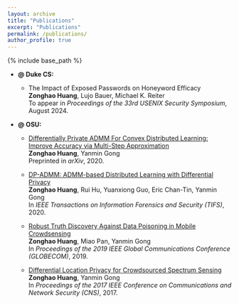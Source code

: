 ```yaml
---
layout: archive
title: "Publications"
excerpt: "Publications"
permalink: /publications/
author_profile: true
---
```

{% include base_path %}


* <b> @ Duke CS:</b>
  * The Impact of Exposed Passwords on Honeyword Efficacy <br>
    <b>Zonghao Huang</b>, Lujo Bauer, Michael K. Reiter <br>
    To appear in <i>Proceedings of the 33rd USENIX Security Symposium</i>, August 2024.

* <b> @ OSU:</b>
  * [Differentially Private ADMM For Convex Distributed Learning: Improve Accuracy via Multi-Step Approximation](https://zonghaohuang007.github.io/home/files/paper4.pdf) <br>
    <b>Zonghao Huang</b>, Yanmin Gong <br>
    Preprinted in <i>arXiv</i>, 2020.
  
  * [DP-ADMM: ADMM-based Distributed Learning with Differential Privacy](https://zonghaohuang007.github.io/home/files/paper2.pdf) <br>
    <b>Zonghao Huang</b>, Rui Hu, Yuanxiong Guo, Eric Chan-Tin, Yanmin Gong <br> 
    In <i> IEEE Transactions on Information Forensics and Security (TIFS)</i>, 2020.

  * [Robust Truth Discovery Against Data Poisoning in Mobile Crowdsensing](https://zonghaohuang007.github.io/home/files/paper3.pdf) <br>
    <b>Zonghao Huang</b>, Miao Pan, Yanmin Gong <br> 
    In <i>Proceedings of the 2019 IEEE Global Communications Conference (GLOBECOM)</i>, 2019.

  * [Differential Location Privacy for Crowdsourced Spectrum Sensing](https://zonghaohuang007.github.io/home/files/paper1.pdf) <br>
    <b>Zonghao Huang</b>, Yanmin Gong <br>
    In <i>Proceedings of the 2017 IEEE Conference on Communications and Network Security (CNS)</i>, 2017.
